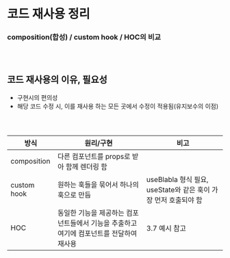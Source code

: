 # 코드 재사용 정리
### composition(합성) / custom hook / HOC의 비교
### <br/>
## 코드 재사용의 이유, 필요성
- 구현시의 편의성
- 해당 코드 수정 시, 이를 재사용 하는 모든 곳에서 수정이 적용됨(유지보수의 이점)
### <br/>
방식|원리/구현|비고
-|-|-
composition|다른 컴포넌트를 props로 받아 함께 렌더링 함 
custom hook|원하는 훅들을 묶어서 하나의 훅으로 만듬|useBlabla 형식 필요, useState와 같은 훅이 가장 먼저 호출되야 함
HOC|동일한 기능을 제공하는 컴포넌트들에서 기능을 추출하고 여기에 컴포넌트를 전달하여 재사용|3.7 예시 참고
